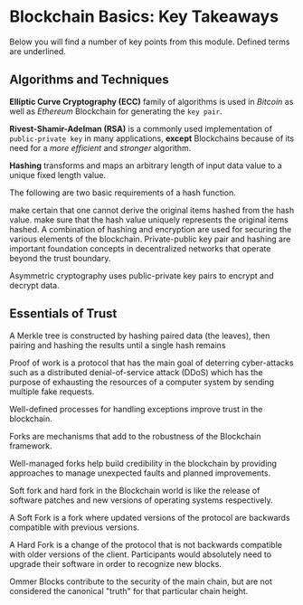 # Blockchain Basics: Key Takeaways

Below you will find a number of key points from this module. Defined terms are underlined.

## Algorithms and Techniques

__**Elliptic Curve Cryptography (ECC)**__ family of algorithms is used in _Bitcoin_ as well as _Ethereum_ Blockchain for generating the `key pair`.

__**Rivest-Shamir-Adelman (RSA)**__ is a commonly used implementation of `public-private key` in many applications, __except__ Blockchains because of its need for a _more efficient_ and _stronger_ algorithm.

__**Hashing**__ transforms and maps an arbitrary length of input data value to a unique fixed length value.

The following are two basic requirements of a hash function.

make certain that one cannot derive the original items hashed from the hash value.
make sure that the hash value uniquely represents the original items hashed.
A combination of hashing and encryption are used for securing the various elements of the blockchain. Private-public key pair and hashing are important foundation concepts in decentralized networks that operate beyond the trust boundary.

Asymmetric cryptography uses public-private key pairs to encrypt and decrypt data.

## Essentials of Trust

A Merkle tree is constructed by hashing paired data (the leaves), then pairing and hashing the results until a single hash remains

Proof of work is a protocol that has the main goal of deterring cyber-attacks such as a distributed denial-of-service attack (DDoS) which has the purpose of exhausting the resources of a computer system by sending multiple fake requests.

Well-defined processes for handling exceptions improve trust in the blockchain.

Forks are mechanisms that add to the robustness of the Blockchain framework.

Well-managed forks help build credibility in the blockchain by providing approaches to manage unexpected faults and planned improvements.

Soft fork and hard fork in the Blockchain world is like the release of software patches and new versions of operating systems respectively.

A Soft Fork is a fork where updated versions of the protocol are backwards compatible with previous versions.

A Hard Fork is a change of the protocol that is not backwards compatible with older versions of the client. Participants would absolutely need to upgrade their software in order to recognize new blocks.

Ommer Blocks contribute to the security of the main chain, but are not considered the canonical "truth" for that particular chain height.